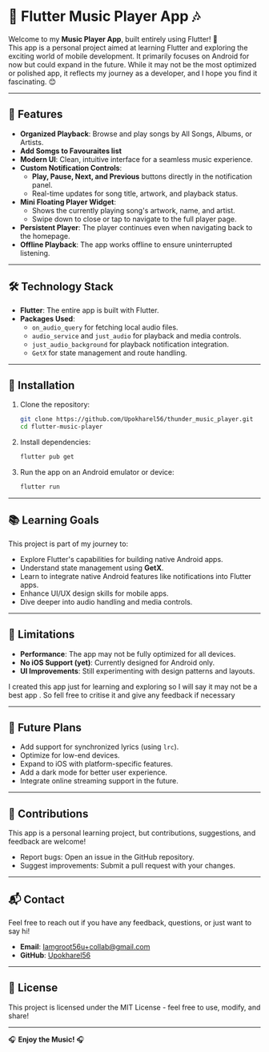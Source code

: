 
# 🎵 Flutter Music Player App 🎶  

Welcome to my **Music Player App**, built entirely using Flutter! 🚀  
This app is a personal project aimed at learning Flutter and exploring the exciting world of mobile development. It primarily focuses on Android for now but could expand in the future. While it may not be the most optimized or polished app, it reflects my journey as a developer, and I hope you find it fascinating. 😊  

---

## 🌟 Features  

- **Organized Playback**: Browse and play songs by All Songs, Albums, or Artists.
- **Add Somgs to Favouraites list**   
- **Modern UI**: Clean, intuitive interface for a seamless music experience.  
- **Custom Notification Controls**:  
  - **Play, Pause, Next, and Previous** buttons directly in the notification panel.  
  - Real-time updates for song title, artwork, and playback status.  
- **Mini Floating Player Widget**:  
  - Shows the currently playing song's artwork, name, and artist.  
  - Swipe down to close or tap to navigate to the full player page.  
- **Persistent Player**: The player continues even when navigating back to the homepage.  
- **Offline Playback**: The app works offline to ensure uninterrupted listening.  

---

## 🛠️ Technology Stack  

- **Flutter**: The entire app is built with Flutter.  
- **Packages Used**:  
  - `on_audio_query` for fetching local audio files.  
  - `audio_service` and `just_audio` for playback and media controls.  
  - `just_audio_background` for playback notification integration.
  - `GetX` for state management and route handling.  


---

## 🚀 Installation  

1. Clone the repository:  
   ```bash  
   git clone https://github.com/Upokharel56/thunder_music_player.git  
   cd flutter-music-player  
   ```  

2. Install dependencies:  
   ```bash  
   flutter pub get  
   ```  

3. Run the app on an Android emulator or device:  
   ```bash  
   flutter run  
   ```  

---

## 📚 Learning Goals  

This project is part of my journey to:  

- Explore Flutter's capabilities for building native Android apps.  
- Understand state management using **GetX**.  
- Learn to integrate native Android features like notifications into Flutter apps.  
- Enhance UI/UX design skills for mobile apps.  
- Dive deeper into audio handling and media controls.  

---

## 🚧 Limitations  

- **Performance**: The app may not be fully optimized for all devices.  
- **No iOS Support (yet)**: Currently designed for Android only.  
- **UI Improvements**: Still experimenting with design patterns and layouts.  

I created this app just for learning and exploring so I will say it may not be a best app . So fell free to critise it and give any feedback if necessary 

---

## 🌟 Future Plans  

- Add support for synchronized lyrics (using `lrc`).  
- Optimize for low-end devices.  
- Expand to iOS with platform-specific features.  
- Add a dark mode for better user experience.  
- Integrate online streaming support in the future.  


---

## 🤝 Contributions  

This app is a personal learning project, but contributions, suggestions, and feedback are welcome!  

- Report bugs: Open an issue in the GitHub repository.  
- Suggest improvements: Submit a pull request with your changes.  

---

## 📬 Contact  

Feel free to reach out if you have any feedback, questions, or just want to say hi!  
- **Email**: [Iamgroot56u+collab@gmail.com](mailto:iamgroot56u+collab@gmail.com)  
- **GitHub**: [Upokharel56](https://github.com/Upokharel56/)  

---

## 📝 License  

This project is licensed under the MIT License - feel free to use, modify, and share!  

---  

🎧 **Enjoy the Music!** 🎧
